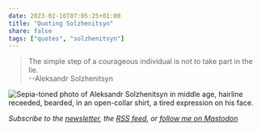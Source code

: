 ```yaml
---
date: 2023-02-16T07:05:25+01:00
title: "Quoting Solzhenitsyn"
share: false
tags: ["quotes", "solzhenitsyn"]
---
```

> The simple step of a courageous individual is not to take part in the lie.<br/>
> --Aleksandr Solzhenitsyn

![Sepia-toned photo of Aleksandr Solzhenitsyn in middle age, hairline receeded, bearded, in an open-collar shirt, a tired expression on his face.](/images/solzhenitsyn.jpg)

*Subscribe to the [newsletter][nl], the [RSS feed][rss], or [follow me on Mastodon][m]*

 [rss]: https://nicolaiarocci.com/index.xml
 [m]: https://fosstodon.org/@nicola
 [nl]: https://nicolaiarocci.substack.com
